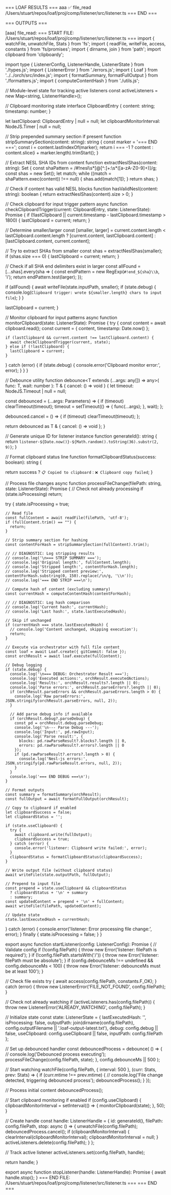 === LOAF RESULTS ===
aaa ✅ file_read /Users/stuart/repos/loaf/proj/comp/listener/src/listener.ts
=== END ===

=== OUTPUTS ===

[aaa] file_read:
=== START FILE: /Users/stuart/repos/loaf/proj/comp/listener/src/listener.ts ===
import { watchFile, unwatchFile, Stats } from 'fs';
import { readFile, writeFile, access, constants } from 'fs/promises';
import { dirname, join } from 'path';
import clipboard from 'clipboardy';

import type { ListenerConfig, ListenerHandle, ListenerState } from './types.js';
import { ListenerError } from './errors.js';
import { Loaf } from '../../orch/src/index.js';
import { formatSummary, formatFullOutput } from './formatters.js';
import { computeContentHash } from './utils.js';

// Module-level state for tracking active listeners
const activeListeners = new Map<string, ListenerHandle>();

// Clipboard monitoring state
interface ClipboardEntry {
  content: string;
  timestamp: number;
}

let lastClipboard: ClipboardEntry | null = null;
let clipboardMonitorInterval: NodeJS.Timer | null = null;

// Strip prepended summary section if present
function stripSummarySection(content: string): string {
  const marker = '=== END ===';
  const i = content.lastIndexOf(marker);
  return i === -1 ? content : content.slice(i + marker.length).trimStart();
}

// Extract NESL SHA IDs from content
function extractNeslShas(content: string): Set<string> {
  const shaPattern = /#!nesl\s*\[@[^:]+:\s*([a-zA-Z0-9]+)\]/g;
  const shas = new Set<string>();
  let match;
  while ((match = shaPattern.exec(content)) !== null) {
    shas.add(match[1]);
  }
  return shas;
}

// Check if content has valid NESL blocks
function hasValidNesl(content: string): boolean {
  return extractNeslShas(content).size > 0;
}

// Check clipboard for input trigger pattern
async function checkClipboardTrigger(current: ClipboardEntry, state: ListenerState): Promise<void> {
  if (!lastClipboard || current.timestamp - lastClipboard.timestamp > 1800) {
    lastClipboard = current;
    return;
  }
  
  // Determine smaller/larger
  const [smaller, larger] = current.content.length < lastClipboard.content.length 
    ? [current.content, lastClipboard.content]
    : [lastClipboard.content, current.content];
  
  // Try to extract SHAs from smaller
  const shas = extractNeslShas(smaller);
  if (shas.size === 0) {
    lastClipboard = current;
    return;
  }
  
  // Check if all SHA end delimiters exist in larger
  const allFound = [...shas].every(sha => {
    const endPattern = new RegExp(`#!end_${sha}\\b`, 'i');
    return endPattern.test(larger);
  });
  
  if (allFound) {
    await writeFile(state.inputPath, smaller);
    if (state.debug) {
      console.log(`Clipboard trigger: wrote ${smaller.length} chars to input file`);
    }
  }
  
  lastClipboard = current;
}

// Monitor clipboard for input patterns
async function monitorClipboard(state: ListenerState): Promise<void> {
  try {
    const content = await clipboard.read();
    const current = { content, timestamp: Date.now() };
    
    if (lastClipboard && current.content !== lastClipboard.content) {
      await checkClipboardTrigger(current, state);
    } else if (!lastClipboard) {
      lastClipboard = current;
    }
  } catch (error) {
    if (state.debug) {
      console.error('Clipboard monitor error:', error);
    }
  }
}


// Debounce utility
function debounce<T extends (...args: any[]) => any>(
  func: T,
  wait: number
): T & { cancel: () => void } {
  let timeout: NodeJS.Timeout | null = null;

  const debounced = (...args: Parameters<T>) => {
    if (timeout) clearTimeout(timeout);
    timeout = setTimeout(() => {
      func(...args);
    }, wait);
  };

  debounced.cancel = () => {
    if (timeout) clearTimeout(timeout);
  };

  return debounced as T & { cancel: () => void };
}

// Generate unique ID for listener instance
function generateId(): string {
  return `listener-${Date.now()}-${Math.random().toString(36).substr(2, 9)}`;
}

// Format clipboard status line
function formatClipboardStatus(success: boolean): string {

  return success ?
    `📋 Copied to clipboard` :
    `❌ Clipboard copy failed`;
}

// Process file changes
async function processFileChange(filePath: string, state: ListenerState): Promise<void> {
  // Check not already processing
  if (state.isProcessing) return;

  try {
    state.isProcessing = true;

    // Read file
    const fullContent = await readFile(filePath, 'utf-8');
    if (fullContent.trim() == "") {
      return;
    }

    // Strip summary section for hashing
    const contentForHash = stripSummarySection(fullContent).trim();

    // // DIAGNOSTIC: Log stripping results
    // console.log('\n=== STRIP SUMMARY ===');
    // console.log('Original length:', fullContent.length);
    // console.log('Stripped length:', contentForHash.length);
    // console.log('Stripped content preview:', contentForHash.substring(0, 150).replace(/\n/g, '\\n'));
    // console.log('=== END STRIP ===\n');

    // Compute hash of content (excluding summary)
    const currentHash = computeContentHash(contentForHash);

    // // DIAGNOSTIC: Log hash comparison
    // console.log('Current hash:', currentHash);
    // console.log('Last hash:', state.lastExecutedHash);

    // Skip if unchanged
    if (currentHash === state.lastExecutedHash) {
      // console.log('Content unchanged, skipping execution');
      return;
    }

    // Execute via orchestrator with full file content
    const loaf = await Loaf.create({ gitCommit: false });
    const orchResult = await loaf.execute(fullContent);

    // Debug logging
    if (state.debug) {
      console.log('\n=== DEBUG: Orchestrator Result ===');
      console.log('Executed actions:', orchResult.executedActions);
      console.log('Results:', orchResult.results?.length || 0);
      console.log('Parse errors:', orchResult.parseErrors?.length || 0);
      if (orchResult.parseErrors && orchResult.parseErrors.length > 0) {
        console.log('Raw parseErrors:', JSON.stringify(orchResult.parseErrors, null, 2));
      }

      // Add parse debug info if available
      if (orchResult.debug?.parseDebug) {
        const pd = orchResult.debug.parseDebug;
        console.log('\n--- Parse Debug ---');
        console.log('Input:', pd.rawInput);
        console.log('Parse result:', {
          blocks: pd.rawParseResult?.blocks?.length || 0,
          errors: pd.rawParseResult?.errors?.length || 0
        });
        if (pd.rawParseResult?.errors?.length > 0) {
          console.log('Nesl-js errors:', JSON.stringify(pd.rawParseResult.errors, null, 2));
        }
      }
      console.log('=== END DEBUG ===\n');
    }

    // Format outputs
    const summary = formatSummary(orchResult);
    const fullOutput = await formatFullOutput(orchResult);

    // Copy to clipboard if enabled
    let clipboardSuccess = false;
    let clipboardStatus = '';
    
    if (state.useClipboard) {
      try {
        await clipboard.write(fullOutput);
        clipboardSuccess = true;
      } catch (error) {
        console.error('listener: Clipboard write failed:', error);
      }
      clipboardStatus = formatClipboardStatus(clipboardSuccess);
    }

    // Write output file (without clipboard status)
    await writeFile(state.outputPath, fullOutput);

    // Prepend to input file
    const prepend = state.useClipboard && clipboardStatus 
      ? clipboardStatus + '\n' + summary 
      : summary;
    const updatedContent = prepend + '\n' + fullContent;
    await writeFile(filePath, updatedContent);

    // Update state
    state.lastExecutedHash = currentHash;

  } catch (error) {
    console.error('listener: Error processing file change:', error);
  } finally {
    state.isProcessing = false;
  }
}

export async function startListener(config: ListenerConfig): Promise<ListenerHandle> {
  // Validate config
  if (!config.filePath) {
    throw new Error('listener: filePath is required');
  }
  if (!config.filePath.startsWith('/')) {
    throw new Error('listener: filePath must be absolute');
  }
  if (config.debounceMs !== undefined && config.debounceMs < 100) {
    throw new Error('listener: debounceMs must be at least 100');
  }

  // Check file exists
  try {
    await access(config.filePath, constants.F_OK);
  } catch (error) {
    throw new ListenerError('FILE_NOT_FOUND', config.filePath);
  }

  // Check not already watching
  if (activeListeners.has(config.filePath)) {
    throw new ListenerError('ALREADY_WATCHING', config.filePath);
  }

  // Initialize state
  const state: ListenerState = {
    lastExecutedHash: '',
    isProcessing: false,
    outputPath: join(dirname(config.filePath), config.outputFilename || '.loaf-output-latest.txt'),
    debug: config.debug || false,
    useClipboard: config.useClipboard || false,
    inputPath: config.filePath
  };

  // Set up debounced handler
  const debouncedProcess = debounce(
    () => {
      // console.log('Debounced process executing');
      processFileChange(config.filePath, state);
    },
    config.debounceMs || 500
  );

  // Start watching
  watchFile(config.filePath, { interval: 500 }, (curr: Stats, prev: Stats) => {
    if (curr.mtime !== prev.mtime) {
      // console.log('File change detected, triggering debounced process');
      debouncedProcess();
    }
  });

  // Process initial content
  debouncedProcess();

  // Start clipboard monitoring if enabled
  if (config.useClipboard) {
    clipboardMonitorInterval = setInterval(() => {
      monitorClipboard(state);
    }, 50);
  }

  // Create handle
  const handle: ListenerHandle = {
    id: generateId(),
    filePath: config.filePath,
    stop: async () => {
      unwatchFile(config.filePath);
      debouncedProcess.cancel();
      if (clipboardMonitorInterval) {
        clearInterval(clipboardMonitorInterval);
        clipboardMonitorInterval = null;
      }
      activeListeners.delete(config.filePath);
    }
  };

  // Track active listener
  activeListeners.set(config.filePath, handle);

  return handle;
}

export async function stopListener(handle: ListenerHandle): Promise<void> {
  await handle.stop();
}
=== END FILE: /Users/stuart/repos/loaf/proj/comp/listener/src/listener.ts ===
=== END ===
